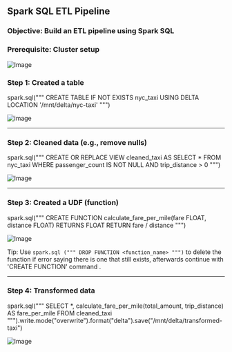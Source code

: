 ## Spark SQL ETL Pipeline
### Objective: Build an ETL pipeline using Spark SQL

### Prerequisite: Cluster setup

![Image](https://github.com/user-attachments/assets/6c06ed37-266e-497a-a4d7-c34d6093f1dd)


### Step 1: Created a table
spark.sql("""
CREATE TABLE IF NOT EXISTS nyc_taxi
USING DELTA
LOCATION '/mnt/delta/nyc-taxi'
""")
  
![image](https://github.com/user-attachments/assets/c84b0a03-d115-4cff-8c0d-4b999c71b2ec)


---

### Step 2: Cleaned data (e.g., remove nulls)
spark.sql("""
CREATE OR REPLACE VIEW cleaned_taxi AS
SELECT *
FROM nyc_taxi
WHERE passenger_count IS NOT NULL AND trip_distance > 0
""")

![Image](https://github.com/user-attachments/assets/49def860-9839-4c95-aad2-97428a5c45a5)


---

### Step 3: Created a UDF (function)
spark.sql("""
CREATE FUNCTION calculate_fare_per_mile(fare FLOAT, distance FLOAT)
RETURNS FLOAT
RETURN fare / distance
""")


![Image](https://github.com/user-attachments/assets/827bca01-a5b1-4f50-8a16-6cb8a6221a93)

Tip: Use `spark.sql (""" DROP FUNCTION <function_name> """)` to delete the function if error saying there is one that still exists, 
afterwards continue with 'CREATE FUNCTION' command . 



---

### Step 4: Transformed data
spark.sql("""
SELECT *, calculate_fare_per_mile(total_amount, trip_distance) AS fare_per_mile
FROM cleaned_taxi
""").write.mode("overwrite").format("delta").save("/mnt/delta/transformed-taxi")


![Image](https://github.com/user-attachments/assets/208a547d-4c1e-4a76-9854-99f7b8266723)
